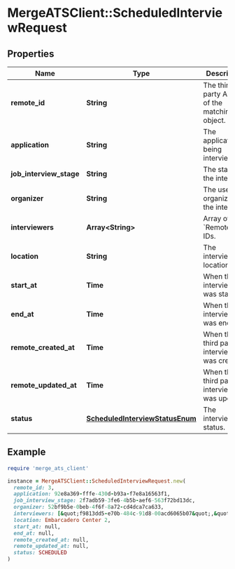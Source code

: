 # MergeATSClient::ScheduledInterviewRequest

## Properties

| Name | Type | Description | Notes |
| ---- | ---- | ----------- | ----- |
| **remote_id** | **String** | The third-party API ID of the matching object. | [optional] |
| **application** | **String** | The application being interviewed. | [optional] |
| **job_interview_stage** | **String** | The stage of the interview. | [optional] |
| **organizer** | **String** | The user organizing the interview. | [optional] |
| **interviewers** | **Array&lt;String&gt;** | Array of &#x60;RemoteUser&#x60; IDs. | [optional] |
| **location** | **String** | The interview&#39;s location. | [optional] |
| **start_at** | **Time** | When the interview was started. | [optional] |
| **end_at** | **Time** | When the interview was ended. | [optional] |
| **remote_created_at** | **Time** | When the third party&#39;s interview was created. | [optional] |
| **remote_updated_at** | **Time** | When the third party&#39;s interview was updated. | [optional] |
| **status** | [**ScheduledInterviewStatusEnum**](ScheduledInterviewStatusEnum.md) | The interview&#39;s status. | [optional] |

## Example

```ruby
require 'merge_ats_client'

instance = MergeATSClient::ScheduledInterviewRequest.new(
  remote_id: 3,
  application: 92e8a369-fffe-430d-b93a-f7e8a16563f1,
  job_interview_stage: 2f7adb59-3fe6-4b5b-aef6-563f72bd13dc,
  organizer: 52bf9b5e-0beb-4f6f-8a72-cd4dca7ca633,
  interviewers: [&quot;f9813dd5-e70b-484c-91d8-00acd6065b07&quot;,&quot;89a86fcf-d540-4e6b-ac3d-ce07c4ec9b3c&quot;],
  location: Embarcadero Center 2,
  start_at: null,
  end_at: null,
  remote_created_at: null,
  remote_updated_at: null,
  status: SCHEDULED
)
```

